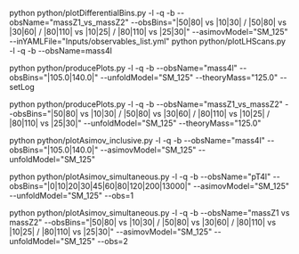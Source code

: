 python python/plotDifferentialBins.py -l -q -b --obsName="massZ1_vs_massZ2" --obsBins="|50|80| vs |10|30| / |50|80| vs |30|60| / |80|110| vs |10|25| / |80|110| vs |25|30|" --asimovModel="SM_125" --inYAMLFile="Inputs/observables_list.yml"
python python/plotLHScans.py -l -q -b --obsName=mass4l


python python/producePlots.py -l -q -b --obsName="mass4l" --obsBins="|105.0|140.0|" --unfoldModel="SM_125" --theoryMass="125.0" --setLog

python python/producePlots.py -l -q -b --obsName="massZ1_vs_massZ2" --obsBins="|50|80| vs |10|30| / |50|80| vs |30|60| / |80|110| vs |10|25| / |80|110| vs |25|30|" --unfoldModel="SM_125" --theoryMass="125.0"


python python/plotAsimov_inclusive.py -l -q -b --obsName="mass4l" --obsBins="|105.0|140.0|" --asimovModel="SM_125" --unfoldModel="SM_125"

python python/plotAsimov_simultaneous.py -l -q -b --obsName="pT4l" --obsBins="|0|10|20|30|45|60|80|120|200|13000|" --asimovModel="SM_125" --unfoldModel="SM_125" --obs=1


python python/plotAsimov_simultaneous.py -l -q -b --obsName="massZ1 vs massZ2" --obsBins="|50|80| vs |10|30| / |50|80| vs |30|60| / |80|110| vs |10|25| / |80|110| vs |25|30|" --asimovModel="SM_125" --unfoldModel="SM_125" --obs=2
